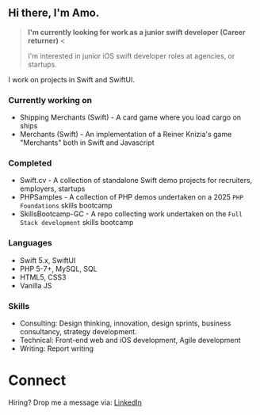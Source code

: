 ## Hi there, I'm Amo.

> **I'm currently looking for work as a junior swift developer (Career returner)** <
>
> I'm interested in junior iOS swift developer roles at agencies, or startups.

I work on projects in Swift and SwiftUI.

### Currently working on

- Shipping Merchants (Swift) - A card game where you load cargo on ships
- Merchants (Swift) - An implementation of a Reiner Knizia's game "Merchants" both in Swift and Javascript

### Completed

- Swift.cv - A collection of standalone Swift demo projects for recruiters, employers, startups
- PHPSamples - A collection of PHP demos undertaken on a 2025 `PHP Foundations` skills bootcamp
- SkillsBootcamp-GC - A repo collecting work undertaken on the `Full Stack development` skills bootcamp 

### Languages 

- Swift 5.x, SwiftUI
- PHP 5-7+, MySQL, SQL
- HTML5, CSS3
- Vanilla JS

### Skills

- Consulting: Design thinking, innovation, design sprints, business consultancy, strategy development.
- Technical: Front-end web and iOS development, Agile development
- Writing: Report writing

# Connect

Hiring?  Drop me a message via: [LinkedIn](https://linkedin.com/in/hey-amo/)
